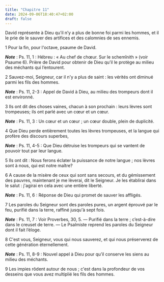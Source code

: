 ```yaml
---
title: "Chapitre 11"
date: 2024-09-06T18:40:47+02:00
draft: false
---
```



David représente à Dieu qu’il n’y a plus de bonne foi parmi les hommes, et il le prie de le sauver des artifices et des calomnies de ses ennemis.


1 Pour la fin, pour l'octave, psaume de David.

***Note*** :  Ps. 11, 1 : Hébreu : « Au chef de chœur. Sur le schemînith » (voir Psaume 6). Prière de David pour obtenir de Dieu qu’il le protège au milieu des méchants qui l’entourent.


2 Sauvez-moi, Seigneur, car il n'y a plus de saint : les vérités ont diminué parmi les fils des hommes.

***Note*** :  Ps. 11, 2-3 : Appel de David à Dieu, au milieu des trompeurs dont il est environné.

3 Ils ont dit des choses vaines, chacun à son prochain : leurs lèvres sont trompeuses; ils ont parlé avec un cœur et un cœur.

***Note*** :  Ps. 11, 3 : Un cœur et un cœur ; un cœur double, plein de duplicité.


4 Que Dieu perde entièrement toutes les lèvres trompeuses, et la langue qui profère des discours superbes,

***Note*** :  Ps. 11, 4-5 : Que Dieu détruise les trompeurs qui se vantent de pouvoir tout par leur langue.

5 Ils ont dit : Nous ferons éclater la puissance de notre langue ; nos lèvres sont à nous, qui est notre maître?


6 A cause de la misère de ceux qui sont sans secours, et du gémissement des pauvres, maintenant je me lèverai, dit le Seigneur. Je les établirai dans le salut : j'agirai en cela avec une entière liberté.

***Note*** :  Ps. 11, 6 : Réponse de Dieu qui promet de sauver les affligés.


7 Les paroles du Seigneur sont des paroles pures, un argent éprouvé par le feu, purifié dans la terre, raffiné jusqu'à sept fois.

***Note*** :  Ps. 11, 7 : Voir Proverbes, 30, 5. ― Purifié dans la terre ; c’est-à-dire dans le creuset de terre. ― Le Psalmiste reprend les paroles du Seigneur dont il fait l’éloge.


8 C'est vous, Seigneur, vous qui nous sauverez, et qui nous préserverez de cette génération éternellement.

***Note*** :  Ps. 11, 8-9 : Nouvel appel à Dieu pour qu’il conserve les siens au milieu des méchants.

9 Les impies rôdent autour de nous ; c'est dans la profondeur de vos desseins que vous avez multiplié les fils des hommes.

